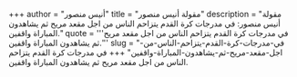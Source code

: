 +++
author = "أنيس منصور"
title = "مقولة أنيس منصور"
description = "مقولة أنيس منصور: في مدرجات كرة القدم يتزاحم الناس من اجل مقعد مريح ثم يشاهدون المباراة واقفين."
quote = '''في مدرجات كرة القدم يتزاحم الناس من اجل مقعد مريح ثم يشاهدون المباراة واقفين.'''
slug = "في-مدرجات-كرة-القدم-يتزاحم-الناس-من-اجل-مقعد-مريح-ثم-يشاهدون-المباراة-واقفين"
+++
في مدرجات كرة القدم يتزاحم الناس من اجل مقعد مريح ثم يشاهدون المباراة واقفين.
